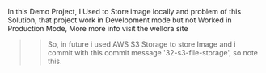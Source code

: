 In this Demo Project, I Used to Store image locally and problem of this Solution, that project work in Development mode but not Worked in Production Mode, More more info visit the wellora site

> > So, in future i used AWS S3 Storage to store Image and i commit with this commit message '32-s3-file-storage', so note this.
